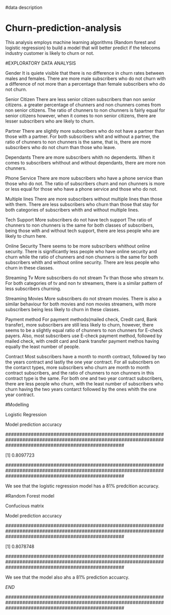 #data description


# Churn-prediction-analysis
This analysis employs machine learning algorithms (Random forest and logistic regression) to build a model that will better predict if the telecoms industry customer is likely to churn or not.

#EXPLORATORY DATA ANALYSIS

Gender
It is quiete visible that there is no difference in churn rates between males and females.
There are more male subscribers who do not churn with a difference of not more than a percentage than female subscribers who do not churn.
 
Senior Citizen
There are less senior citizen subscribers than non senior citizens. a greater percentage of chunners and non chunners comes from non senior citizens.
The ratio of chunners to non chunners is fairly equal for senior citizens however, when it comes to non senior citizens, there are lesser subscribers who are likely to churn.

Partner
There are slightly more subscribers who do not have a partner than those with a partner.
For both subscribers whit and without a partner, the ratio of chunners to non chunners is the same, that is, there are more subscribers who do not churn than those who leave.

Dependants
There are more subscribers whith no dependents.
When it comes to subscribers whithout and without dependants, there are more non chunners.

Phone Service
There are more subscribers who have a phone service than those who do not.
The ratio of subscribers churn and non chunners is more or less equal for those who have a phone service and those who do not.

Multiple lines
There are more subscribers without multiple lines than those with them.
There are less subscribers who churn than those that stay for both categories of subscribers whith and without multiple lines.

Tech Support
More subscribers do not have tech support
The ratio of chunners to non chunners is the same for both classes of subscribers, being those with and without tech support, there are less people who are likely to churn here.

Online Security
There seems to be more subscribers whithout online security.
There is significantly less people who have online security and churn while the ratio of chunners and non chunners is the same for both subscribers whith and without online security. There are less people who churn in these classes.

Streaming Tv
More subscribers do not stream Tv than those who stream tv.
For both categories of tv and non tv streamers, there is a similar pattern of less subscribers churning.

Streaming Movies
More subscribers do not stream movies.
There is also a similar behaviour for both movies and non movies streamers, with more subscribers being less likely to churn in these classes.

Payment method
For payment methods(mailed check, Credit card, Bank transfer), more subscribers are still less likely to churn, however, there seems to be a slightly equal ratio of chunners to non chunners for E-check payers.
Also, most subscribers use E-check payment method, followed by mailed check, with credit card and bank transfer payment methos having equally the least number of people.

Contract
Most subscribers have a month to month contract, followed by two the years contract and lastly the one year contract.
For all subscribers on the contarct types, more subscribers who churn are month to month contract subscribers, and the ratio of chunners to non chunners in this contract type is the same.
For both one and two year contract subscribers, there are less people who churn, with the least number of subscribers who churn having the two years contarct followed by the ones whith the one year contract.

#Modelling

Logistic Regression

Model prediction accuracy

##########################################################################################################################################################

[1] 0.8097723

##########################################################################################################################################################

We see that the logistic regression model has a 81% predcition accuracy.

#Random Forest model

Confucious matrix

Model prediction accuracy

##########################################################################################################################################################

[1] 0.8078748

##########################################################################################################################################################

We see that the model also ahs a 81% prediction accuarcy.

*END*

##########################################################################################################################################################

